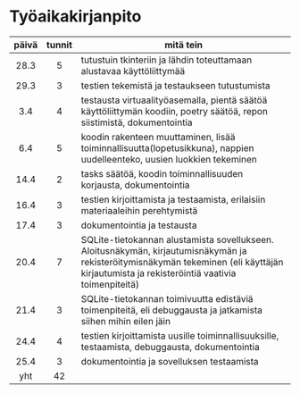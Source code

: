 # Työaikakirjanpito
| päivä | tunnit | mitä tein |
| :---: | :---: | --------- |
| 28.3 | 5 | tutustuin tkinteriin ja lähdin toteuttamaan alustavaa käyttöliittymää |
| 29.3 | 3 | testien tekemistä ja testaukseen tutustumista |
| 3.4 | 4 | testausta virtuaalityöasemalla, pientä säätöä käyttöliittymän koodiin, poetry säätöä, repon siistimistä, dokumentointia |
| 6.4 | 5 | koodin rakenteen muuttaminen, lisää toiminnallisuutta(lopetusikkuna), nappien uudelleenteko, uusien luokkien tekeminen |
| 14.4 | 2 | tasks säätöä, koodin toiminnallisuuden korjausta, dokumentointia |
| 16.4 | 3 | testien kirjoittamista ja testaamista, erilaisiin materiaaleihin perehtymistä |
| 17.4 | 3 | dokumentointia ja testausta |
| 20.4 | 7 | SQLite-tietokannan alustamista sovellukseen. Aloitusnäkymän, kirjautumisnäkymän ja rekisteröitymisnäkymän tekeminen (eli käyttäjän kirjautumista ja rekisteröintiä vaativia toimenpiteitä) |
| 21.4 | 3 | SQLite-tietokannan toimivuutta edistäviä toimenpiteitä, eli debuggausta ja jatkamista siihen mihin eilen jäin |
| 24.4 | 4 | testien kirjoittamista uusille toiminnallisuuksille, testaamista, debuggausta, dokumentointia |
| 25.4 | 3 | dokumentointia ja sovelluksen testaamista |
| yht | 42 |
